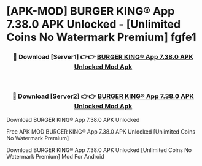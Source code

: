 # [APK-MOD] BURGER KING® App 7.38.0 APK Unlocked - [Unlimited Coins No Watermark Premium] fgfe1



<div align="center">
<h3>🔴 Download [Server1] 👉👉 <a href="https://momento.my/?title=BURGER_KING®_App_7.38.0_APK_Unlocked">BURGER KING® App 7.38.0 APK Unlocked Mod Apk</a></h3><br>

<h3>🔴 Download [Server2] 👉👉 <a href="https://momento.my/?title=BURGER_KING®_App_7.38.0_APK_Unlocked">BURGER KING® App 7.38.0 APK Unlocked Mod Apk</a></h3>
</div>



Download BURGER KING® App 7.38.0 APK Unlocked 

Free APK MOD BURGER KING® App 7.38.0 APK Unlocked [Unlimited Coins No Watermark Premium]

Download BURGER KING® App 7.38.0 APK Unlocked [Unlimited Coins No Watermark Premium] Mod For Android
